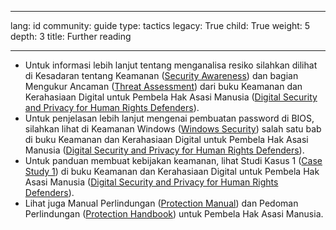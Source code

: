

---

lang: id
community: guide
type: tactics
legacy: True
child: True
weight: 5
depth: 3
title: Further reading

---

* Untuk informasi lebih lanjut tentang menganalisa resiko silahkan dilihat di Kesadaran tentang Keamanan ([Security Awareness](http://www.frontlinedefenders.org/manual/en/esecman/chapter1_2.html)) dan bagian Mengukur Ancaman ([Threat Assessment](http://www.frontlinedefenders.org/manual/en/esecman/chapter1_3.html)) dari buku Keamanan dan Kerahasiaan Digital untuk Pembela Hak Asasi Manusia ([Digital Security and Privacy for Human Rights Defenders](http://www.frontlinedefenders.org/manual/en/esecman)).
* Untuk penjelasan lebih lanjut mengenai pembuatan password di BIOS, silahkan lihat di Keamanan Windows ([Windows Security](http://www.frontlinedefenders.org/manual/en/esecman/chapter2_1.html#2_1c)) salah satu bab di buku Keamanan dan Kerahasiaan Digital untuk Pembela Hak Asasi Manusia ([Digital Security and Privacy for Human Rights Defenders](http://www.frontlinedefenders.org/manual/en/esecman)).
* Untuk  panduan membuat kebijakan keamanan, lihat Studi Kasus 1 ([Case Study 1](http://www.frontlinedefenders.org/manual/en/esecman/chapter4.html)) di buku Keamanan dan Kerahasiaan Digital untuk Pembela Hak Asasi Manusia ([Digital Security and Privacy for Human Rights Defenders](http://www.frontlinedefenders.org/manual/en/esecman)).
* Lihat juga Manual Perlindungan ([Protection Manual](http://www.frontlinedefenders.org/manuals/protection)) dan Pedoman Perlindungan ([Protection Handbook](http://www.frontlinedefenders.org/manuals)) untuk Pembela Hak Asasi Manusia.


	



